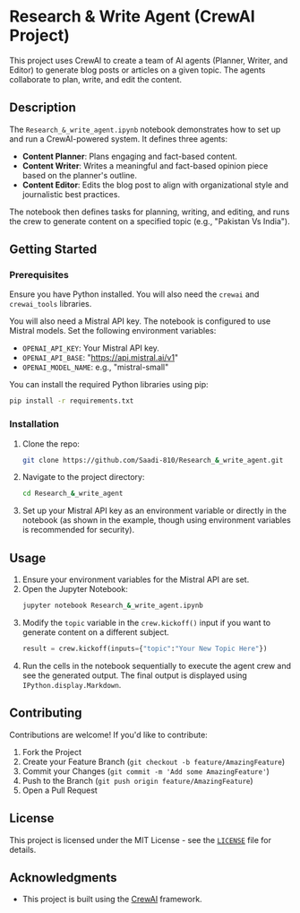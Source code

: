 # Research & Write Agent (CrewAI Project)

This project uses CrewAI to create a team of AI agents (Planner, Writer, and Editor) to generate blog posts or articles on a given topic. The agents collaborate to plan, write, and edit the content.

## Description

The `Research_&_write_agent.ipynb` notebook demonstrates how to set up and run a CrewAI-powered system. It defines three agents:
*   **Content Planner**: Plans engaging and fact-based content.
*   **Content Writer**: Writes a meaningful and fact-based opinion piece based on the planner's outline.
*   **Content Editor**: Edits the blog post to align with organizational style and journalistic best practices.

The notebook then defines tasks for planning, writing, and editing, and runs the crew to generate content on a specified topic (e.g., "Pakistan Vs India").

## Getting Started

### Prerequisites

Ensure you have Python installed. You will also need the `crewai` and `crewai_tools` libraries.

You will also need a Mistral API key. The notebook is configured to use Mistral models.
Set the following environment variables:
*   `OPENAI_API_KEY`: Your Mistral API key.
*   `OPENAI_API_BASE`: "https://api.mistral.ai/v1"
*   `OPENAI_MODEL_NAME`: e.g., "mistral-small"

You can install the required Python libraries using pip:
```bash
pip install -r requirements.txt
```

### Installation

1.  Clone the repo:
    ```sh
    git clone https://github.com/Saadi-810/Research_&_write_agent.git
    ```
2.  Navigate to the project directory:
    ```sh
    cd Research_&_write_agent
    ```
3.  Set up your Mistral API key as an environment variable or directly in the notebook (as shown in the example, though using environment variables is recommended for security).

## Usage

1.  Ensure your environment variables for the Mistral API are set.
2.  Open the Jupyter Notebook:
    ```sh
    jupyter notebook Research_&_write_agent.ipynb
    ```
3.  Modify the `topic` variable in the `crew.kickoff()` input if you want to generate content on a different subject.
    ```python
    result = crew.kickoff(inputs={"topic":"Your New Topic Here"})
    ```
4.  Run the cells in the notebook sequentially to execute the agent crew and see the generated output. The final output is displayed using `IPython.display.Markdown`.

## Contributing

Contributions are welcome! If you'd like to contribute:
1.  Fork the Project
2.  Create your Feature Branch (`git checkout -b feature/AmazingFeature`)
3.  Commit your Changes (`git commit -m 'Add some AmazingFeature'`)
4.  Push to the Branch (`git push origin feature/AmazingFeature`)
5.  Open a Pull Request

## License

This project is licensed under the MIT License - see the [`LICENSE`](LICENSE:0) file for details.

## Acknowledgments

*   This project is built using the [CrewAI](https://www.crewai.com/) framework.